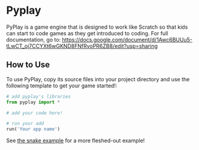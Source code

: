 # Pyplay
PyPlay is a game engine that is designed to work like Scratch so that kids can start to code games as they get introduced to coding.
For full documentation, go to: https://docs.google.com/document/d/1Awc6BUUu5-tLwCT_oj7CCYXt6wGKND8FNfRvoPR6ZB8/edit?usp=sharing

## How to Use
To use PyPlay, copy its source files into your project directory and use the following template to get your game started!:
```py
# add pyplay's libraries
from pyplay import *

# add your code here!

# run your add
run('Your app name')
```

See [the snake example](snake.py) for a more fleshed-out example!